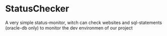 # StatusChecker
A very simple status-monitor, witch can check websites and sql-statements (oracle-db only) to monitor the dev environmen of our project
